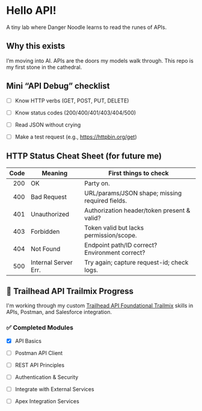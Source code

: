 # Hello API!

A tiny lab where Danger Noodle learns to read the runes of APIs.

## Why this exists
I’m moving into AI. APIs are the doors my models walk through. This repo is my first stone in the cathedral.

## Mini “API Debug” checklist
- [ ] Know HTTP verbs (GET, POST, PUT, DELETE)
- [ ] Know status codes (200/400/401/403/404/500)
- [ ] Read JSON without crying
- [ ] Make a test request (e.g., https://httpbin.org/get)



## HTTP Status Cheat Sheet (for future me)

| Code | Meaning              | First things to check                           |
|-----:|----------------------|--------------------------------------------------|
| 200  | OK                   | Party on.                                       |
| 400  | Bad Request          | URL/params/JSON shape; missing required fields. |
| 401  | Unauthorized         | Authorization header/token present & valid?     |
| 403  | Forbidden            | Token valid but lacks permission/scope.         |
| 404  | Not Found            | Endpoint path/ID correct? Environment correct?  |
| 500  | Internal Server Err. | Try again; capture request-id; check logs.      |



## 🧭 Trailhead API Trailmix Progress

I'm working through my custom [Trailhead API Foundational Trailmix](https://trailhead.salesforce.com/users/llqpabxwz9wkchwmke/trail) skills in APIs, Postman, and Salesforce integration.

### ✅ Completed Modules
- [x] API Basics
- [ ] Postman API Client
- [ ] REST API Principles
- [ ] Authentication & Security
- [ ] Integrate with External Services
- [ ] Apex Integration Services

